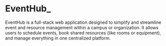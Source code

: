 # EventHub_
EventHub is a full-stack web application designed to simplify and streamline event and resource management within a campus or organization. It allows users to schedule events, book shared resources (like rooms or equipment), and manage everything in one centralized platform.
